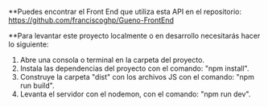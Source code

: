 **Puedes encontrar el Front End que utiliza esta API en el repositorio: https://github.com/franciscoghp/Gueno-FrontEnd

**Para levantar este proyecto localmente o en desarrollo necesitarás hacer lo siguiente:

1. Abre una consola o terminal en la carpeta del proyecto.
2. Instala las dependencias del proyecto con el comando: "npm install".
3. Construye la carpeta "dist" con los archivos JS con el comando: "npm run build".
4. Levanta el servidor con el nodemon, con el comando: "npm run dev".